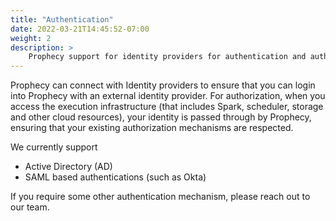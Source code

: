 ```yaml
---
title: "Authentication"
date: 2022-03-21T14:45:52-07:00
weight: 2
description: >
    Prophecy support for identity providers for authentication and authorization
---
```


Prophecy can connect with Identity providers to ensure that you can login into Prophecy with an external identity
provider. For authorization, when you access the execution infrastructure (that includes Spark, scheduler, storage and 
other cloud resources), your identity is passed through by Prophecy, ensuring that your existing authorization mechanisms
are respected.

We currently support

* Active Directory (AD)
* SAML based authentications (such as Okta)

If you require some other authentication mechanism, please reach out to our team.